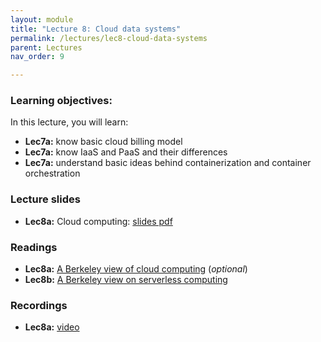 ```yaml
---
layout: module
title: "Lecture 8: Cloud data systems"
permalink: /lectures/lec8-cloud-data-systems
parent: Lectures
nav_order: 9

---
```


### Learning objectives:

In this lecture, you will learn:

* **Lec7a:** know basic cloud billing model
* **Lec7a:** know IaaS and PaaS and their differences
* **Lec7a:** understand basic ideas behind containerization and container orchestration


### Lecture slides

* **Lec8a:** Cloud computing: [slides pdf](/ds5110-cs5501-spring24/assets/docs/lec8a-cloud-computing.pdf)


### Readings 

* **Lec8a:** [A Berkeley view of cloud computing](https://www2.eecs.berkeley.edu/Pubs/TechRpts/2009/EECS-2009-28.pdf) (*optional*)
* **Lec8b:** [A Berkeley view on serverless computing](https://www2.eecs.berkeley.edu/Pubs/TechRpts/2019/EECS-2019-3.pdf) 


### Recordings

* **Lec8a:** [video]()



